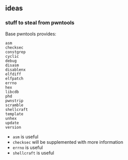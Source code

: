 ## ideas

### stuff to steal from pwntools

Base pwntools provides:
```
asm
checksec
constgrep
cyclic
debug
disasm
disablenx
elfdiff
elfpatch
errno
hex
libcdb
phd
pwnstrip
scramble
shellcraft
template
unhex
update
version
```

- `asm` is useful
- `checksec` will be supplemented with more information
- `errno` is useful
- `shellcraft` is useful